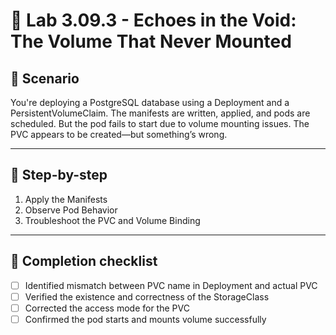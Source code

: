 # 🧰 Lab 3.09.3 - Echoes in the Void: The Volume That Never Mounted

## 🎯 Scenario

You're deploying a PostgreSQL database using a Deployment and a PersistentVolumeClaim. The manifests are written, applied, and pods are scheduled. But the pod fails to start due to volume mounting issues. The PVC appears to be created—but something’s wrong.

---

## 🧭 Step-by-step

1. Apply the Manifests
2. Observe Pod Behavior
3. Troubleshoot the PVC and Volume Binding

---

## 🏁 Completion checklist

* [ ] Identified mismatch between PVC name in Deployment and actual PVC
* [ ] Verified the existence and correctness of the StorageClass
* [ ] Corrected the access mode for the PVC
* [ ] Confirmed the pod starts and mounts volume successfully